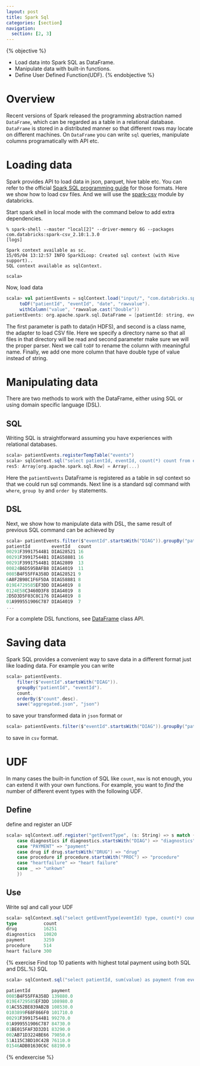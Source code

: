 ```yaml
---
layout: post
title: Spark Sql
categories: [section]
navigation:
  section: [2, 3]
---
```

{% objective %}
- Load data into Spark SQL as DataFrame.
- Manipulate data with built-in functions.
- Define User Defined Function(UDF).
{% endobjective %}

# Overview
Recent versions of Spark released the programming abstraction named `DataFrame`, which can be regarded as a table in a relational database. `DataFrame` is stored in a distributed manner so that different rows may locate on different machines. On `DataFrame` you can write `sql` queries, manipulate columns programatically with API etc.

# Loading data
Spark provides API to load data in json, parquet, hive table etc. You can refer to the official [Spark SQL programming guide](https://spark.apache.org/docs/latest/sql-programming-guide.html#data-sources) for those formats. Here we show how to load csv files. And we will use the [spark-csv](https://github.com/databricks/spark-csv) module by databricks.

Start spark shell in local mode with the command below to add extra dependencies.

```
% spark-shell --master "local[2]" --driver-memory 6G --packages com.databricks:spark-csv_2.10:1.3.0
[logs]

Spark context available as sc.
15/05/04 13:12:57 INFO SparkILoop: Created sql context (with Hive support)..
SQL context available as sqlContext.

scala> 
```

Now, load data
```scala
scala> val patientEvents = sqlContext.load("input/", "com.databricks.spark.csv").
     toDF("patientId", "eventId", "date", "rawvalue").
     withColumn("value", 'rawvalue.cast("Double"))
patientEvents: org.apache.spark.sql.DataFrame = [patientId: string, eventId: string, date: string, rawvalue: string, value: double]
```
The first parameter is path to data(in HDFS), and second is a class name, the adapter to load CSV file. Here we specify a directory name so that all files in that directory will be read and second parameter make sure we will the proper parser. Next we call `toDF` to rename the column with meaningful name. Finally, we add one more column that have double type of value instead of string.

# Manipulating data
There are two methods to work with the DataFrame, either using SQL or using domain specific language (DSL). 
## SQL
Writing SQL is straightforward assuming you have experiences with relational databases.
```scala
scala> patientEvents.registerTempTable("events")
scala> sqlContext.sql("select patientId, eventId, count(*) count from events where eventId like 'DIAG%' group by patientId, eventId order by count desc").collect
res5: Array[org.apache.spark.sql.Row] = Array(...)
```
Here the `patientEvents` DataFrame is registered as a table in sql context so that we could run sql commands. Next line is a standard sql command with `where`, `group by` and `order by` statements.
## DSL
Next, we show how to manipulate data with DSL, the same result of previous SQL command can be achieved by
```scala
scala> patientEvents.filter($"eventId".startsWith("DIAG")).groupBy("patientId", "eventId").count.orderBy($"count".desc).show
patientId        eventId   count
00291F39917544B1 DIAG28521 16   
00291F39917544B1 DIAG58881 16   
00291F39917544B1 DIAG2809  13   
00824B6D595BAFB8 DIAG4019  11   
0085B4F55FFA358D DIAG28521 9    
6A8F2B98C1F6F5DA DIAG58881 8    
019E4729585EF3DD DIAG4019  8    
0124E58C3460D3F8 DIAG4019  8    
2D5D3D5F03C8C176 DIAG4019  8    
01A999551906C787 DIAG4019  7    
...
```
For a complete DSL functions, see [DataFrame](http://spark.apache.org/docs/latest/api/scala/index.html#org.apache.spark.sql.DataFrame) class API.

# Saving data
Spark SQL provides a convenient way to save data in a different format just like loading data. For example you can write 

```scala
scala> patientEvents.
    filter($"eventId".startsWith("DIAG")).
    groupBy("patientId", "eventId").
    count.
    orderBy($"count".desc).
    save("aggregated.json", "json")
```
to save your transformed data in `json` format or

```scala
scala> patientEvents.filter($"eventId".startsWith("DIAG")).groupBy("patientId", "eventId").count.orderBy($"count".desc).save("aggregated.csv", "com.databricks.spark.csv")
```
to save  in `csv` format.

# UDF
In many cases the built-in function of SQL like `count`, `max` is not enough, you can extend it with your own functions. For example, you want to _find_ the number of different event types with the following UDF.

## Define
define and register an UDF
```scala
scala> sqlContext.udf.register("getEventType", (s: String) => s match {
    case diagnostics if diagnostics.startsWith("DIAG") => "diagnostics"
    case "PAYMENT" => "payment"
    case drug if drug.startsWith("DRUG") => "drug"
    case procedure if procedure.startsWith("PROC") => "procedure"
    case "heartfailure" => "heart failure"
    case _ => "unkown"
    })
```

## Use
Write sql and call your UDF

```scala
scala> sqlContext.sql("select getEventType(eventId) type, count(*) count from events group by getEventType(eventId) order by count desc").show
type          count
drug          16251
diagnostics   10820
payment       3259 
procedure     514  
heart failure 300  
```

{% exercise Find top 10 patients with highest total payment using both SQL and DSL.%}
SQL
```scala
scala> sqlContext.sql("select patientId, sum(value) as payment from events where eventId = 'PAYMENT' group by patientId order by payment desc limit 10").show

patientId        payment
0085B4F55FFA358D 139880.0
019E4729585EF3DD 108980.0
01AC552BE839AB2B 108530.0
0103899F68F866F0 101710.0
00291F39917544B1 99270.0
01A999551906C787 84730.0
01BE015FAF3D32D1 83290.0
002AB71D3224BE66 79850.0
51A115C3BD10C42B 76110.0
01546ADB01630C6C 68190.0
```
{% endexercise %}

